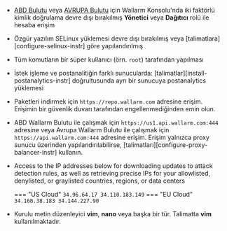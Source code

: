 * [ABD Bulutu](https://us1.my.wallarm.com/) veya [AVRUPA Bulutu](https://my.wallarm.com/) için Wallarm Konsolu'nda iki faktörlü kimlik doğrulama devre dışı bırakılmış **Yönetici** veya **Dağıtıcı** rolü ile hesaba erişim
* Özgür yazılım SELinux yüklemesi devre dışı bırakılmış veya [talimatlara][configure-selinux-instr] göre yapılandırılmış
* Tüm komutların bir süper kullanıcı (örn. `root`) tarafından yapılması
* İstek işleme ve postanalitiğin farklı sunucularda: [talimatlar][install-postanalytics-instr] doğrultusunda ayrı bir sunucuya postanalytics yüklemesi
* Paketleri indirmek için `https://repo.wallarm.com` adresine erişim. Erişimin bir güvenlik duvarı tarafından engellenmediğinden emin olun.
* ABD Wallarm Bulutu ile çalışmak için `https://us1.api.wallarm.com:444` adresine veya Avrupa Wallarm Bulutu ile çalışmak için `https://api.wallarm.com:444` adresine erişim. Erişim yalnızca proxy sunucu üzerinden yapılandırılabilirse, [talimatları][configure-proxy-balancer-instr] kullanın.
* Access to the IP addresses below for downloading updates to attack detection rules, as well as retrieving precise IPs for your allowlisted, denylisted, or graylisted countries, regions, or data centers

    === "US Cloud"
        ```
        34.96.64.17
        34.110.183.149
        ```
    === "EU Cloud"
        ```
        34.160.38.183
        34.144.227.90
        ```
* Kurulu metin düzenleyici **vim**, **nano** veya başka bir tür. Talimatta **vim** kullanılmaktadır.